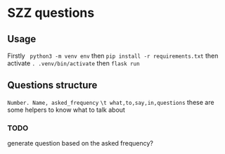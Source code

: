 # SZZ questions

## Usage
Firstly
` python3 -m venv env` then `pip install -r requirements.txt`
then activate
`. .venv/bin/activate`
then
`flask run`

## Questions structure
`Number. Name, asked_frequency`
`\t what,to,say,in,questions` these are some helpers to know what to talk about 

### TODO
generate question based on the asked frequency?